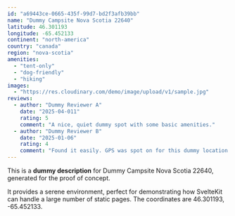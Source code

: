 ```yaml
---
id: "a69443ce-0665-435f-99d7-bd2f3afb39bb"
name: "Dummy Campsite Nova Scotia 22640"
latitude: 46.301193
longitude: -65.452133
continent: "north-america"
country: "canada"
region: "nova-scotia"
amenities:
  - "tent-only"
  - "dog-friendly"
  - "hiking"
images:
  - "https://res.cloudinary.com/demo/image/upload/v1/sample.jpg"
reviews:
  - author: "Dummy Reviewer A"
    date: "2025-04-011"
    rating: 5
    comment: "A nice, quiet dummy spot with some basic amenities."
  - author: "Dummy Reviewer B"
    date: "2025-01-06"
    rating: 4
    comment: "Found it easily. GPS was spot on for this dummy location."
---
```


This is a **dummy description** for Dummy Campsite Nova Scotia 22640, generated for the proof of concept.

It provides a serene environment, perfect for demonstrating how SvelteKit can handle a large number of static pages. The coordinates are 46.301193, -65.452133.
